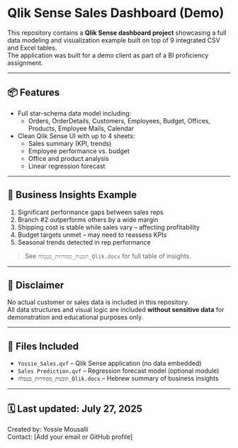 # Qlik Sense Sales Dashboard (Demo)

This repository contains a **Qlik Sense dashboard project** showcasing a full data modeling and visualization example built on top of 9 integrated CSV and Excel tables.  
The application was built for a demo client as part of a BI proficiency assignment.

---

## 📦 Features

- Full star-schema data model including:
  - Orders, OrderDetails, Customers, Employees, Budget, Offices, Products, Employee Mails, Calendar
- Clean Qlik Sense UI with up to 4 sheets:
  - Sales summary (KPI, trends)
  - Employee performance vs. budget
  - Office and product analysis
  - Linear regression forecast

---

## 🧠 Business Insights Example

1. Significant performance gaps between sales reps
2. Branch #2 outperforms others by a wide margin
3. Shipping cost is stable while sales vary – affecting profitability
4. Budget targets unmet – may need to reassess KPIs
5. Seasonal trends detected in rep performance

> See `תובנות_מסודרות_בטבלה_Qlik.docx` for full table of insights.

---

## 🚫 Disclaimer

No actual customer or sales data is included in this repository.  
All data structures and visual logic are included **without sensitive data** for demonstration and educational purposes only.

---

## 📁 Files Included

- `Yossie_Sales.qvf` – Qlik Sense application (no data embedded)
- `Sales Prediction.qvf` – Regression forecast model (optional module)
- `תובנות_מסודרות_בטבלה_Qlik.docx` – Hebrew summary of business insights

---

## 🗓️ Last updated: July 27, 2025

Created by: Yossie Mousalli  
Contact: [Add your email or GitHub profile]
